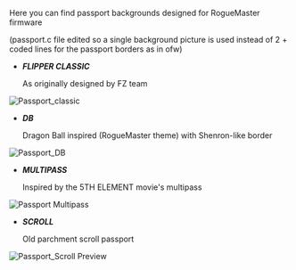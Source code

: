 Here you can find passport backgrounds designed for RogueMaster firmware

(passport.c file edited so a single background picture is used instead of 2 + coded lines for the passport borders as in ofw)

- ___FLIPPER CLASSIC___
  
    As originally designed by FZ team

![Passport_classic](https://user-images.githubusercontent.com/110337784/193915304-e60b9682-474b-4667-9ab0-8d852262734e.jpg)

    
- ___DB___

    Dragon Ball inspired (RogueMaster theme) with Shenron-like border
    
![Passport_DB](https://user-images.githubusercontent.com/110337784/193915884-4c48a45e-7c0e-45fa-9315-208324df10c3.jpg)
    
    
- ___MULTIPASS___

    Inspired by the 5TH ELEMENT movie's multipass
    
![Passport Multipass](https://user-images.githubusercontent.com/110337784/193912069-df02dbbb-1c00-477f-8093-adaeda9f14ac.png)

    
- ___SCROLL___

    Old parchment scroll passport
    
![Passport_Scroll Preview](https://user-images.githubusercontent.com/110337784/193912129-68c148ec-77bb-403d-a77c-e249e7f19fab.jpg)
